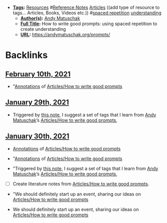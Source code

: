- **[Tags](<../Tags.md>):** [Resources](<../Resources.md>) #[Reference Notes](<../Reference Notes.md>) [Articles](<../Articles.md>) ((add type of resource to tags... Articles, Books, Videos etc.)) #[spaced repetition](<../spaced repetition.md>) [understanding](<../understanding.md>)
    - **[Author(s)](<../Author(s).md>):** [Andy Matuschak](<../Andy Matuschak.md>)
    - **[Full Title](<../Full Title.md>):** How to write good prompts: using spaced repetition to create understanding
    - **[URL](<../URL.md>):** https://andymatuschak.org/prompts/

# Backlinks
## [February 10th, 2021](<February 10th, 2021.md>)
- "[Annotations](<../Annotations.md>) of [Articles/How to write good prompts](<../Articles/How to write good prompts.md>)

## [January 29th, 2021](<January 29th, 2021.md>)
- Triggered by [this note](((3F1bAiJBO))), I suggest a set of tags that I learn from [Andy Matuschak](<../Andy Matuschak.md>)’s [Articles/How to write good prompts](<../Articles/How to write good prompts.md>),

## [January 30th, 2021](<January 30th, 2021.md>)
- [Annotations](<../Annotations.md>) of [Articles/How to write good prompts](<../Articles/How to write good prompts.md>)

- "[Annotations](<../Annotations.md>) of [Articles/How to write good prompts](<../Articles/How to write good prompts.md>)

- "Triggered by [this note](((3F1bAiJBO))), I suggest a set of tags that I learn from [Andy Matuschak](<../Andy Matuschak.md>)’s [Articles/How to write good prompts](<../Articles/How to write good prompts.md>),

- [ ] Create literature notes from [Articles/How to write good prompts](<../Articles/How to write good prompts.md>).

- "We should definitely start up an event, sharing our ideas on [Articles/How to write good prompts](<../Articles/How to write good prompts.md>)

- We should definitely start up an event, sharing our ideas on [Articles/How to write good prompts](<../Articles/How to write good prompts.md>)

